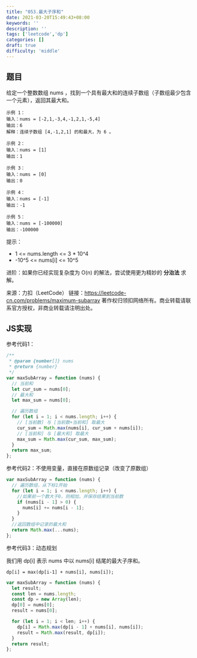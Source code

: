 ```yaml
---
title: "053.最大子序和"
date: 2021-03-20T15:49:43+08:00
keywords: ''
description: ''
tags: ['leetcode','dp']
categories: []
draft: true
difficulty: 'middle'
---
```


## 题目

给定一个整数数组 nums ，找到一个具有最大和的连续子数组（子数组最少包含一个元素），返回其最大和。

```
示例 1：
输入：nums = [-2,1,-3,4,-1,2,1,-5,4]
输出：6
解释：连续子数组 [4,-1,2,1] 的和最大，为 6 。

示例 2：
输入：nums = [1]
输出：1

示例 3：
输入：nums = [0]
输出：0

示例 4：
输入：nums = [-1]
输出：-1

示例 5：
输入：nums = [-100000]
输出：-100000
```

提示：

- 1 <= nums.length <= 3 * 10^4
- -10^5 <= nums[i] <= 10^5

进阶：如果你已经实现复杂度为 O(n) 的解法，尝试使用更为精妙的 **分治法** 求解。

来源：力扣（LeetCode）
链接：https://leetcode-cn.com/problems/maximum-subarray
著作权归领扣网络所有。商业转载请联系官方授权，非商业转载请注明出处。

## JS实现

参考代码1：

```javascript
/**
 * @param {number[]} nums
 * @return {number}
 */
var maxSubArray = function (nums) {
  // 当前和
  let cur_sum = nums[0];
  // 最大和
  let max_sum = nums[0];

  // 遍历数组
  for (let i = 1; i < nums.length; i++) {
    // [当前数] 与 [当前数+当前和] 取最大
    cur_sum = Math.max(nums[i], cur_sum + nums[i]);
    // [当前和] 与 [最大和] 取最大
    max_sum = Math.max(cur_sum, max_sum);
  }
  return max_sum;
};
```

参考代码2：不使用变量，直接在原数组记录（改变了原数组）
 
```javascript
var maxSubArray = function (nums) {
  // 遍历数组，从下标1开始
  for (let i = 1; i < nums.length; i++) {
    //如果前一个数大于0，则相加，并保存结果到当前数
    if (nums[i - 1] > 0) {
      nums[i] += nums[i - 1];
    }
  }
  //返回数组中记录的最大和
  return Math.max(...nums);
};
```

参考代码3：动态规划

我们用 dp[i] 表示 nums 中以 nums[i] 结尾的最大子序和。
```
dp[i] = max(dp[i-1] + nums[i], nums[i]);
```

```javascript
var maxSubArray = function (nums) {
  let result;
  const len = nums.length;
  const dp = new Array(len);
  dp[0] = nums[0];
  result = nums[0];

  for (let i = 1; i < len; i++) {
    dp[i] = Math.max(dp[i - 1] + nums[i], nums[i]);
    result = Math.max(result, dp[i]);
  }
  return result;
};
```


